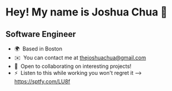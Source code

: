 Hey! My name is Joshua Chua 👋
=============================

Software Engineer
-----------------

* 🌍  Based in Boston
* ✉️  You can contact me at [thejoshuachua@gmail.com](mailto:thejoshuachua@gmail.com)
* 🤝  Open to collaborating on interesting projects!
* ⚡  Listen to this while working you won't regret it --> https://sptfy.com/LU8f


